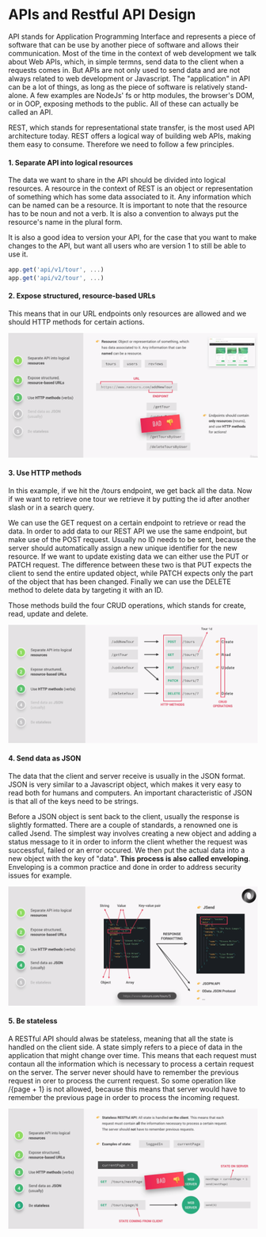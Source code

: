 # APIs and Restful API Design

API stands for Application Programming Interface and represents a piece of software that can be use by another piece of software and allows their communication. Most of the time in the context of web development we talk about Web APIs, which, in simple termns, send data to the client when a requests comes in. But APIs are not only used to send data and are not always related to web development or Javascript. The "application" in API can be a lot of things, as long as the piece of software is relatively stand-alone. A few examples are NodeJs' fs or http modules, the browser's DOM, or in OOP, exposing methods to the public. All of these can actually be called an API.

REST, which stands for representational state transfer, is the most used API architecture today. REST offers a logical way of building web APIs, making them easy to consume. Therefore we need to follow a few principles.

#### 1. Separate API into logical resources

The data we want to share in the API should be divided into logical resources. A resource in the context of REST is an object or representation of something which has some data associated to it. Any information which can be named can be a resource. It is important to note that the resource has to be noun and not a verb. It is also a convention to always put the resource's name in the plural form.

It is also a good idea to version your API, for the case that you want to make changes to the API, but want all users who are version 1 to still be able to use it.

```js
app.get('api/v1/tour', ...)
app.get('api/v2/tour', ...)
```

#### 2. Expose structured, resource-based URLs

This means that in our URL endpoints only resources are allowed and we should HTTP methods for certain actions.

![REST-resources](../images/REST_resources.png)

#### 3. Use HTTP methods

In this example, if we hit the /tours endpoint, we get back all the data. Now if we want to retrieve one tour we retrieve it by putting the id after another slash or in a search query.

We can use the GET request on a certain endpoint to retrieve or read the data. In order to add data to our REST API we use the same endpoint, but make use of the POST request. Usually no ID needs to be sent, because the server should automatically assign a new unique identifier for the new resource. If we want to update existing data we can either use the PUT or PATCH request. The difference between these two is that PUT expects the client to send the entire updated object, while PATCH expects only the part of the object that has been changed. Finally we can use the DELETE method to delete data by targeting it with an ID.

Those methods build the four CRUD operations, which stands for create, read, update and delete.

![REST-resources](../images/REST_HTTP_methods.png)

#### 4. Send data as JSON

The data that the client and server receive is usually in the JSON format. JSON is very similar to a Javascript object, which makes it very easy to read both for humans and computers. An important characteristic of JSON is that all of the keys need to be strings.

Before a JSON object is sent back to the client, usually the response is slightly formatted. There are a couple of standards, a renowned one is called Jsend. The simplest way involves creating a new object and adding a status message to it in order to inform the client whether the request was successful, failed or an error occured. We then put the actual data into a new object with the key of "data". **This process is also called enveloping**. Enveloping is a common practice and done in order to address security issues for example.

![REST-resources](../images/REST_JSON.png)

#### 5. Be stateless

A RESTful API should alwas be stateless, meaning that all the state is handled on the client side. A state simply refers to a piece of data in the application that might change over time. This means that each request must contaun all the information which is necessary to process a certain request on the server. The server never should have to remember the previous request in orer to process the current request. So some operation like /{page + 1} is not allowed, because this means that server would have to remember the previous page in order to process the incoming request.

![REST-resources](../images/REST_stateless.png)
